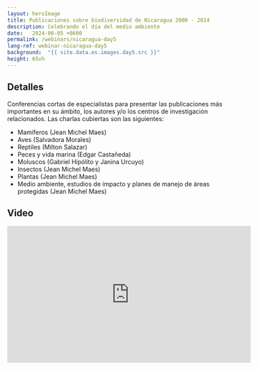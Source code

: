 ```yaml
---
layout: heroImage
title: Publicaciones sobre biodiversidad de Nicaragua 2000 - 2024
description: Celebrando el día del medio ambiente
date:   2024-06-05 +0600
permalink: /webinars/nicaragua-day5
lang-ref: webinar-nicaragua-day5
background:  "{{ site.data.es.images.day5.src }}"
height: 65vh
---
```


## Detalles

Conferencias cortas de especialistas para presentar las publicaciones más importantes en su ámbito, los autores y/o los centros de investigación relacionados. Las charlas cubiertas son las siguientes:

- Mamíferos (Jean Michel Maes)
- Aves (Salvadora Morales)
- Reptiles (Milton Salazar)
- Peces y vida marina (Edgar Castañeda)
- Moluscos (Gabriel Hipólito y Janina Urcuyo)
- Insectos (Jean Michel Maes)
- Plantas (Jean Michel Maes)
- Medio ambiente, estudios de impacto y planes de manejo de áreas protegidas (Jean Michel Maes)


<!-- | Expositor                         | Tema de presentación |
| --------------------------------- | -------------------- |
| Jean Michel Maes                  | Mamíferos |
| Salvadora Morales                 | Aves |
| Milton Salazar                    | Reptiles |
| Edgar Castañeda                   | Peces y vida marina |
| Gabriel Hipólito y Janina Urcuyo  | Moluscos |
| Jean Michel Maes                  | Insectos |
| Jean Michel Maes                  | Plantas |
| Jean Michel Maes                  | Medio ambiente, estudios de impacto y planes de manejo de áreas protegidas | -->


## Video

<iframe width="560" height="315" src="https://www.youtube.com/embed/oG1GBK7JW-U?si=b0sMbkyhaur8UALv" title="YouTube video player" frameborder="0" allow="accelerometer; autoplay; clipboard-write; encrypted-media; gyroscope; picture-in-picture; web-share" referrerpolicy="strict-origin-when-cross-origin" allowfullscreen></iframe>
